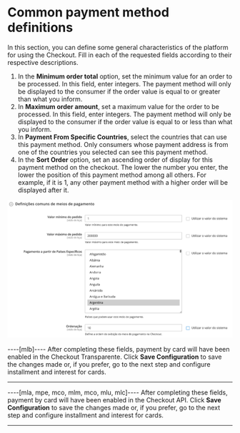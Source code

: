 # Common payment method definitions

In this section, you can define some general characteristics of the platform for using the Checkout. Fill in each of the requested fields according to their respective descriptions.

1. In the **Minimum order total** option, set the minimum value for an order to be processed. In this field, enter integers. The payment method will only be displayed to the consumer if the order value is equal to or greater than what you inform.
2. In **Maximum order amount**, set a maximum value for the order to be processed. In this field, enter integers. The payment method will only be displayed to the consumer if the order value is equal to or less than what you inform.
3. In **Payment From Specific Countries**, select the countries that can use this payment method. Only consumers whose payment address is from one of the countries you selected can see this payment method.
4. In the **Sort Order** option, set an ascending order of display for this payment method on the checkout. The lower the number you enter, the lower the position of this payment method among all others. For example, if it is 1, any other payment method with a higher order will be displayed after it.

![Commom definitions](/images/magento-two/definicoes_comuns.png)

----[mlb]----
After completing these fields, payment by card will have been enabled in the Checkout Transparente. Click **Save Configuration** to save the changes made or, if you prefer, go to the next step and configure installment and interest for cards.

------------

----[mla, mpe, mco, mlm, mco, mlu, mlc]----
After completing these fields, payment by card will have been enabled in the Checkout API. Click **Save Configuration** to save the changes made or, if you prefer, go to the next step and configure installment and interest for cards.

------------